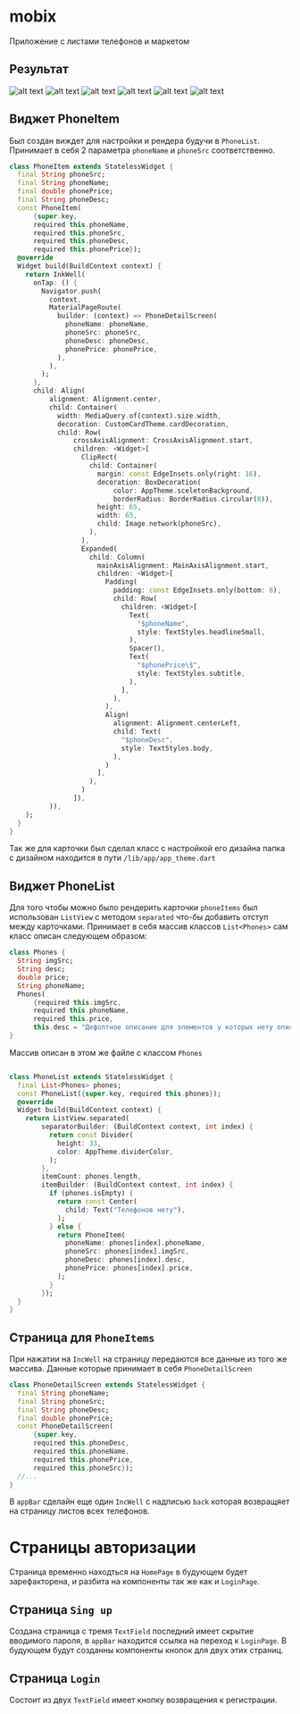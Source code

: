 # mobix

Приложение с листами телефонов и маркетом

## Результат
![alt text](<Desktop 2024.03.05 - 21 (online-video-cutter.com).gif>)
![alt text](image.png)
![alt text](image-1.png)
![alt text](image-3.png)
![alt text](image-5.png)
![alt text](image-4.png)

## Виджет PhoneItem

Был создан виждет для настройки и рендера будучи в `PhoneList`. Принимает в себя 2 параметра `phoneName` и `phoneSrc` соответственно.

```dart
class PhoneItem extends StatelessWidget {
  final String phoneSrc;
  final String phoneName;
  final double phonePrice;
  final String phoneDesc;
  const PhoneItem(
      {super.key,
      required this.phoneName,
      required this.phoneSrc,
      required this.phoneDesc,
      required this.phonePrice});
  @override
  Widget build(BuildContext context) {
    return InkWell(
      onTap: () {
        Navigator.push(
          context,
          MaterialPageRoute(
            builder: (context) => PhoneDetailScreen(
              phoneName: phoneName,
              phoneSrc: phoneSrc,
              phoneDesc: phoneDesc,
              phonePrice: phonePrice,
            ),
          ),
        );
      },
      child: Align(
          alignment: Alignment.center,
          child: Container(
            width: MediaQuery.of(context).size.width,
            decoration: CustomCardTheme.cardDecoration,
            child: Row(
                crossAxisAlignment: CrossAxisAlignment.start,
                children: <Widget>[
                  ClipRect(
                    child: Container(
                      margin: const EdgeInsets.only(right: 16),
                      decoration: BoxDecoration(
                          color: AppTheme.sceletonBackground,
                          borderRadius: BorderRadius.circular(8)),
                      height: 65,
                      width: 65,
                      child: Image.network(phoneSrc),
                    ),
                  ),
                  Expanded(
                    child: Column(
                      mainAxisAlignment: MainAxisAlignment.start,
                      children: <Widget>[
                        Padding(
                          padding: const EdgeInsets.only(bottom: 8),
                          child: Row(
                            children: <Widget>[
                              Text(
                                "$phoneName",
                                style: TextStyles.headlineSmall,
                              ),
                              Spacer(),
                              Text(
                                "$phonePrice\$",
                                style: TextStyles.subtitle,
                              ),
                            ],
                          ),
                        ),
                        Align(
                          alignment: Alignment.centerLeft,
                          child: Text(
                            "$phoneDesc",
                            style: TextStyles.body,
                          ),
                        )
                      ],
                    ),
                  )
                ]),
          )),
    );
  }
}


```

Так же для карточки был сделал класс с настройкой его дизайна папка с дизайном находится в пути `/lib/app/app_theme.dart`

## Виджет PhoneList

Для того чтобы можно было рендерить карточки `phoneItems` был использован `ListView` с методом `separated` что-бы добавить отступ между карточками. Принимает в себя массив классов `List<Phones>` сам класс описан следующем образом:

```dart
class Phones {
  String imgSrc;
  String desc;
  double price;
  String phoneName;
  Phones(
      {required this.imgSrc,
      required this.phoneName,
      required this.price,
      this.desc = "Дефолтное описание для элементов у которых нету описания."});
}
```

Массив описан в этом же файле с классом `Phones`

```dart

class PhoneList extends StatelessWidget {
  final List<Phones> phones;
  const PhoneList({super.key, required this.phones});
  @override
  Widget build(BuildContext context) {
    return ListView.separated(
        separatorBuilder: (BuildContext context, int index) {
          return const Divider(
            height: 33,
            color: AppTheme.dividerColor,
          );
        },
        itemCount: phones.length,
        itemBuilder: (BuildContext context, int index) {
          if (phones.isEmpty) {
            return const Center(
              child: Text("Телефонов нету"),
            );
          } else {
            return PhoneItem(
              phoneName: phones[index].phoneName,
              phoneSrc: phones[index].imgSrc,
              phoneDesc: phones[index].desc,
              phonePrice: phones[index].price,
            );
          }
        });
  }
}
```
## Страница для `PhoneItems`
При нажатии на `IncWell` на страницу передаются все данные из того же массива. Данные которые принимает в себя `PhoneDetailScreen`
```dart 
class PhoneDetailScreen extends StatelessWidget {
  final String phoneName;
  final String phoneSrc;
  final String phoneDesc;
  final double phonePrice;
  const PhoneDetailScreen(
      {super.key,
      required this.phoneDesc,
      required this.phoneName,
      required this.phonePrice,
      required this.phoneSrc});
  //...
}
```
В `appBar` сделайн еще один `IncWell` с надписью `back` которая возвращяет на страницу листов всех телефонов.

# Страницы авторизации 
Страница временно находться на `HomePage` в будующем будет зарефакторена, и разбита на компоненты так же как и `LoginPage`.
## Страница `Sing up`
Создана страница с тремя `TextField` последний имеет скрытие вводимого пароля, в `appBar` находится ссылка на переход к `LoginPage`. В будующем будут созданны компоненты кнопок для двух этих страниц.
## Страница `Login`
Состоит из двух `TextField` имеет кнопку возвращения к регистрации.


